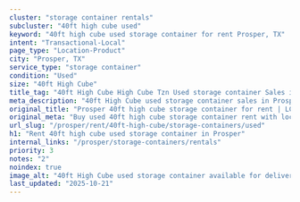 ```yaml
---
cluster: "storage container rentals"
subcluster: "40ft high cube used"
keyword: "40ft high cube used storage container for rent Prosper, TX"
intent: "Transactional-Local"
page_type: "Location-Product"
city: "Prosper, TX"
service_type: "storage container"
condition: "Used"
size: "40ft High Cube"
title_tag: "40ft High Cube High Cube Tzn Used storage container Sales in Prosper | LC Container"
meta_description: "40ft High Cube used storage container sales in Prosper. High cube containers with extra height. Fast delivery, competitive pricing. Serving storage containers area. Quote ID: DXJ. Call (214) 524-4168 for your free quote today."
original_title: "Prosper 40ft high cube storage container for rent | LC"
original_meta: "Buy used 40ft high cube storage container rent with local delivery in Prosper, TX. LC Container — local Since 2003. Request a fast quote today."
url_slug: "/prosper/rent/40ft-high-cube/storage-containers/used"
h1: "Rent 40ft high cube used storage container in Prosper"
internal_links: "/prosper/storage-containers/rentals"
priority: 3
notes: "2"
noindex: true
image_alt: "40ft High Cube used storage container available for delivery in Prosper"
last_updated: "2025-10-21"
---
```


<!-- TODO: Add unique city/inventory copy, images, and internal links here. -->

